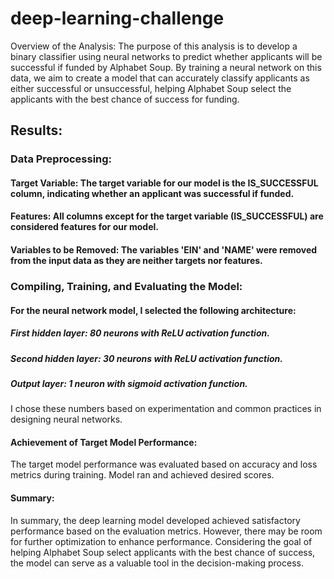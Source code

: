 # deep-learning-challenge
Overview of the Analysis:
The purpose of this analysis is to develop a binary classifier using neural networks to predict whether applicants will be successful if funded by Alphabet Soup. By training a neural network on this data, we aim to create a model that can accurately classify applicants as either successful or unsuccessful, helping Alphabet Soup select the applicants with the best chance of success for funding.

## Results:

### Data Preprocessing:

#### Target Variable: The target variable for our model is the IS_SUCCESSFUL column, indicating whether an applicant was successful if funded.

#### Features: All columns except for the target variable (IS_SUCCESSFUL) are considered features for our model.

#### Variables to be Removed: The variables 'EIN' and 'NAME' were removed from the input data as they are neither targets nor features.

### Compiling, Training, and Evaluating the Model:

####  For the neural network model, I selected the following architecture:

##### First hidden layer: 80 neurons with ReLU activation function.
##### Second hidden layer: 30 neurons with ReLU activation function.
##### Output layer: 1 neuron with sigmoid activation function.
I chose these numbers based on experimentation and common practices in designing neural networks.

#### Achievement of Target Model Performance:
The target model performance was evaluated based on accuracy and loss metrics during training. Model ran and achieved desired scores.


#### Summary:

In summary, the deep learning model developed achieved satisfactory performance based on the evaluation metrics. However, there may be room for further optimization to enhance performance. Considering the goal of helping Alphabet Soup select applicants with the best chance of success, the model can serve as a valuable tool in the decision-making process.
